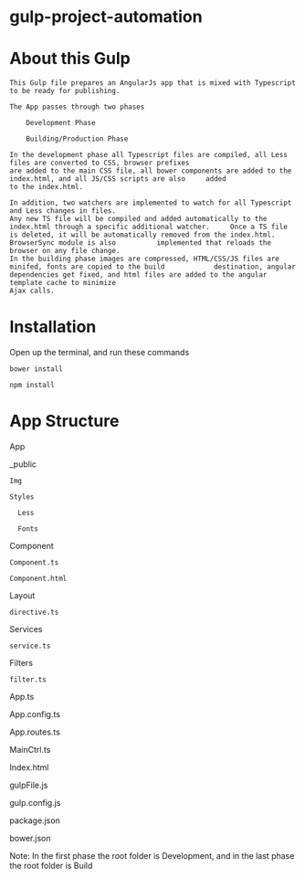 # gulp-project-automation


# About this Gulp

    This Gulp file prepares an AngularJs app that is mixed with Typescript to be ready for publishing. 
    
    The App passes through two phases
    
        Development Phase
        
        Building/Production Phase

    In the development phase all Typescript files are compiled, all Less files are converted to CSS, browser prefixes
    are added to the main CSS file, all bower components are added to the index.html, and all JS/CSS scripts are also     added 
    to the index.html. 
    
    In addition, two watchers are implemented to watch for all Typescript and Less changes in files. 
    Any new TS file will be compiled and added automatically to the index.html through a specific additional watcher.     Once a TS file is deleted, it will be automatically removed from the index.html. BrowserSync module is also          implemented that reloads the browser on any file change.
    In the building phase images are compressed, HTML/CSS/JS files are minifed, fonts are copied to the build            destination, angular dependencies get fixed, and html files are added to the angular template cache to minimize 
    Ajax calls.


# Installation

  Open up the terminal, and run these commands
  
    bower install
    
    npm install
    

# App Structure

 App
 
  _public
  
    Img
    
    Styles
    
      Less
      
      Fonts
      
  Component
  
    Component.ts
    
    Component.html
    
  Layout
  
    directive.ts
    
  Services
  
    service.ts
    
  Filters
  
    filter.ts
    
  App.ts
  
  App.config.ts
  
  App.routes.ts
  
  MainCtrl.ts
  
  Index.html
  
  gulpFile.js
  
  gulp.config.js
  
  package.json
  
  bower.json
  
Note: In the first phase the root folder is Development, and in the last phase the root folder is Build
